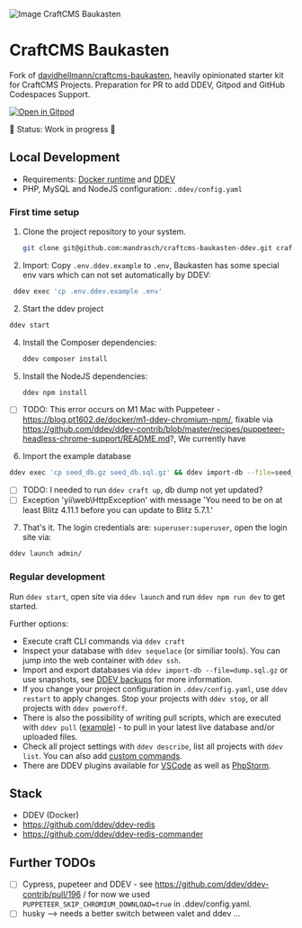 ![Image CraftCMS Baukasten](CraftCMS-Baukasten.png)

# CraftCMS Baukasten

Fork of [davidhellmann/craftcms-baukasten](https://github.com/davidhellmann/craftcms-baukasten), heavily opinionated starter kit for CraftCMS Projects. Preparation for PR to add DDEV, Gitpod and GitHub Codespaces Support.

[![Open in Gitpod](https://gitpod.io/button/open-in-gitpod.svg)](https://gitpod.io/#https://github.com/mandrasch/craftcms-baukasten-ddev/)

🚧 Status: Work in progress 🚧

## Local Development

- Requirements: [Docker runtime](https://ddev.readthedocs.io/en/stable/users/install/docker-installation/) and [DDEV](https://ddev.readthedocs.io/en/stable/users/install/ddev-installation/)
- PHP, MySQL and NodeJS configuration: `.ddev/config.yaml`

### First time setup

1. Clone the project repository to your system.
   ```sh
   git clone git@github.com:mandrasch/craftcms-baukasten-ddev.git craftcms-baukasten-ddev && cd craftcms-baukasten-ddev
   ```

2. Import: Copy `.env.ddev.example` to `.env`, Baukasten has some special env vars which can not set automatically by DDEV:
  ```sh
   ddev exec 'cp .env.ddev.example .env'
   ```

2. Start the ddev project
  ```sh
  ddev start
  ```

4. Install the Composer dependencies:
   ```sh
   ddev composer install
   ```

5. Install the NodeJS dependencies:
   ```sh
   ddev npm install
   ```

- [ ] TODO: This error occurs on M1 Mac with Puppeteer - https://blog.pt1602.de/docker/m1-ddev-chromium-npm/, fixable via https://github.com/ddev/ddev-contrib/blob/master/recipes/puppeteer-headless-chrome-support/README.md?, We currently have 


6. Import the example database
  ```sh
  ddev exec 'cp seed_db.gz seed_db.sql.gz' && ddev import-db --file=seed_db.sql.gz && ddev exec 'rm seed_db.sql.gz'
  ```

- [ ] TODO: I needed to run `ddev craft up`, db dump not yet updated?
- [ ] Exception 'yii\web\HttpException' with message 'You need to be on at least Blitz 4.11.1 before you can update to Blitz 5.7.1.'

7. That's it. The login credentials are: `superuser:superuser`, open the login site via:
  ```sh
  ddev launch admin/
  ```

### Regular development

Run `ddev start`, open site via `ddev launch` and run `ddev npm run dev` to get started.

Further options:

- Execute craft CLI commands via `ddev craft`
- Inspect your database with `ddev sequelace` (or similiar tools). You can jump into the web container with `ddev ssh`. 
- Import and export databases via `ddev import-db --file=dump.sql.gz` or use snapshots, see [DDEV backups](https://ddev.com/blog/ddev-backups/) for more information.
- If you change your project configuration in `.ddev/config.yaml`, use `ddev restart` to apply changes. Stop your projects with `ddev stop`, or all projects with `ddev poweroff`.  
- There is also the possibility of writing pull scripts, which are executed with `ddev pull` ([example](https://github.com/mandrasch/ddev-craftcms-vite/blob/main/.ddev/providers/production.yaml)) - to pull in your latest live database and/or uploaded files.
- Check all project settings with `ddev describe`, list all projects with `ddev list`. You can also add [custom commands](https://ddev.readthedocs.io/en/stable/users/extend/custom-commands/).
- There are DDEV plugins available for [VSCode](https://marketplace.visualstudio.com/items?itemName=biati.ddev-manager) as well as [PhpStorm](https://plugins.jetbrains.com/plugin/18813-ddev-integration).

## Stack

- DDEV (Docker)
- https://github.com/ddev/ddev-redis
- https://github.com/ddev/ddev-redis-commander

## Further TODOs

- [ ] Cypress, pupeteer and DDEV - see https://github.com/ddev/ddev-contrib/pull/196 / for now we used `PUPPETEER_SKIP_CHROMIUM_DOWNLOAD=true` in .ddev/config.yaml. 
- [ ] husky --> needs a better switch between valet and ddev ... 

